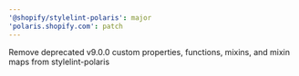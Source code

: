 ```yaml
---
'@shopify/stylelint-polaris': major
'polaris.shopify.com': patch
---
```


Remove deprecated v9.0.0 custom properties, functions, mixins, and mixin maps from stylelint-polaris
